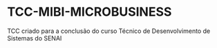 # TCC-MIBI-MICROBUSINESS
TCC criado para a conclusão do curso Técnico de Desenvolvimento de Sistemas do SENAI
